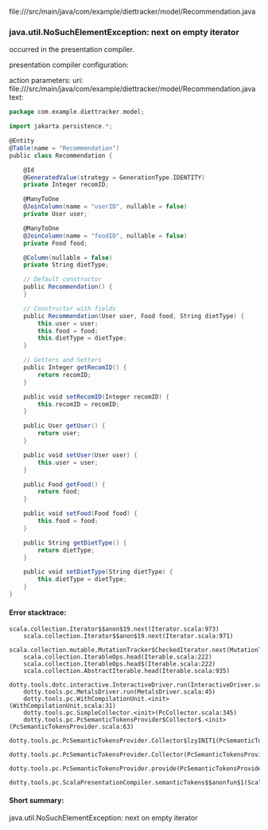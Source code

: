 file://<WORKSPACE>/src/main/java/com/example/diettracker/model/Recommendation.java
### java.util.NoSuchElementException: next on empty iterator

occurred in the presentation compiler.

presentation compiler configuration:


action parameters:
uri: file://<WORKSPACE>/src/main/java/com/example/diettracker/model/Recommendation.java
text:
```scala
package com.example.diettracker.model;

import jakarta.persistence.*;

@Entity
@Table(name = "Recommendation")
public class Recommendation {

    @Id
    @GeneratedValue(strategy = GenerationType.IDENTITY)
    private Integer recomID;

    @ManyToOne
    @JoinColumn(name = "userID", nullable = false)
    private User user;

    @ManyToOne
    @JoinColumn(name = "foodID", nullable = false)
    private Food food;

    @Column(nullable = false)
    private String dietType;

    // Default constructor
    public Recommendation() {
    }

    // Constructor with fields
    public Recommendation(User user, Food food, String dietType) {
        this.user = user;
        this.food = food;
        this.dietType = dietType;
    }

    // Getters and Setters
    public Integer getRecomID() {
        return recomID;
    }

    public void setRecomID(Integer recomID) {
        this.recomID = recomID;
    }

    public User getUser() {
        return user;
    }

    public void setUser(User user) {
        this.user = user;
    }

    public Food getFood() {
        return food;
    }

    public void setFood(Food food) {
        this.food = food;
    }

    public String getDietType() {
        return dietType;
    }

    public void setDietType(String dietType) {
        this.dietType = dietType;
    }
}
```



#### Error stacktrace:

```
scala.collection.Iterator$$anon$19.next(Iterator.scala:973)
	scala.collection.Iterator$$anon$19.next(Iterator.scala:971)
	scala.collection.mutable.MutationTracker$CheckedIterator.next(MutationTracker.scala:76)
	scala.collection.IterableOps.head(Iterable.scala:222)
	scala.collection.IterableOps.head$(Iterable.scala:222)
	scala.collection.AbstractIterable.head(Iterable.scala:935)
	dotty.tools.dotc.interactive.InteractiveDriver.run(InteractiveDriver.scala:164)
	dotty.tools.pc.MetalsDriver.run(MetalsDriver.scala:45)
	dotty.tools.pc.WithCompilationUnit.<init>(WithCompilationUnit.scala:31)
	dotty.tools.pc.SimpleCollector.<init>(PcCollector.scala:345)
	dotty.tools.pc.PcSemanticTokensProvider$Collector$.<init>(PcSemanticTokensProvider.scala:63)
	dotty.tools.pc.PcSemanticTokensProvider.Collector$lzyINIT1(PcSemanticTokensProvider.scala:63)
	dotty.tools.pc.PcSemanticTokensProvider.Collector(PcSemanticTokensProvider.scala:63)
	dotty.tools.pc.PcSemanticTokensProvider.provide(PcSemanticTokensProvider.scala:88)
	dotty.tools.pc.ScalaPresentationCompiler.semanticTokens$$anonfun$1(ScalaPresentationCompiler.scala:109)
```
#### Short summary: 

java.util.NoSuchElementException: next on empty iterator